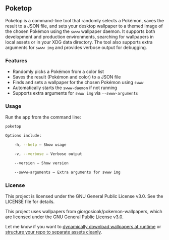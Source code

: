 ## Poketop

Poketop is a command-line tool that randomly selects a Pokémon, saves the result to a JSON file, and sets your desktop wallpaper to a themed image of the chosen Pokémon using the `swww` wallpaper daemon. It supports both development and production environments, searching for wallpapers in local assets or in your XDG data directory. The tool also supports extra arguments for `swww img` and provides verbose output for debugging.

### Features
- Randomly picks a Pokémon from a color list
- Saves the result (Pokémon and color) to a JSON file
- Finds and sets a wallpaper for the chosen Pokémon using `swww`
- Automatically starts the `swww-daemon` if not running
- Supports extra arguments for `swww img` via `--swww-arguments`

### Usage
Run the app from the command line:

```sh
poketop

Options include:

    -h, --help — Show usage

    -v, --verbose — Verbose output

    --version — Show version

    --swww-arguments — Extra arguments for swww img
```

### License

This project is licensed under the GNU General Public License v3.0. See the LICENSE file for details.

This project uses wallpapers from giorgosioak/pokemon-wallpapers, which are licensed under the GNU General Public License v3.0.


Let me know if you want to [dynamically download wallpapers at runtime](f) or [structure your repo to separate assets cleanly](f).
